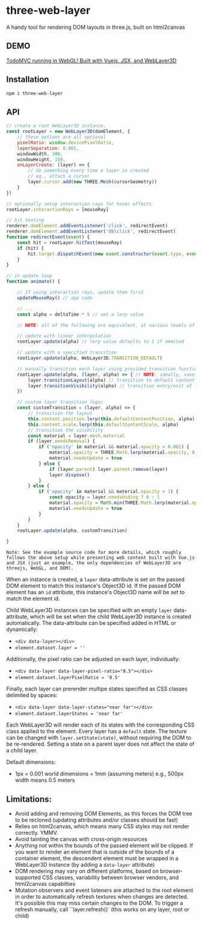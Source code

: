 # three-web-layer
A handy tool for rendering DOM layouts in three.js, built on html2canvas

## DEMO

[TodoMVC running in WebGL! Built with Vuejs, JSX, and WebLayer3D](http://argonjs.github.io/three-web-layer/)

## Installation

```bash
npm i three-web-layer
```

## API

```js
// create a root WebLayer3D instance. 
const rootLayer = new WebLayer3D(domElement, {
    // these options are all optional
    pixelRatio: window.devicePixelRatio,
    layerSeparation: 0.001, 
    windowWidth, 300,
    windowHeight, 150,
    onLayerCreate: (layer) => {
        // do something every time a layer is created
        // eg., attach a cursor
        layer.cursor.add(new THREE.Mesh(cursorGeometry))
    }
})

// optionally setup interaction rays for hover effects
rootLayer.interactionRays = [mouseRay] 

// hit testing
renderer.domElement.addEventListener('click', redirectEvent)
renderer.domElement.addEventListener('dblclick', redirectEvent)
function redirectEvent(event) {
    const hit = rootLayer.hitTest(mouseRay)
    if (hit) {
        hit.target.dispatchEvent(new event.constructor(event.type, event))
    }
}

// in update loop
function animate() {

    // If using interaction rays, update them first
    updateMouseRay() // app code

    // ...
    const alpha = deltaTime * 5 // set a lerp value

    // NOTE: all of the following are equivalent, at various levels of abstraction

    // update with linear interpolation
    rootLayer.update(alpha) // lerp value defaults to 1 if ommited

    // update with a specified transition 
    rootLayer.update(alpha, WebLayer3D.TRANSITION_DEFAULT)

    // manually transition each layer using provided transition functions
    rootLayer.update(alpha, (layer, alpha) => { // NOTE: ideally, save and reuse the same function
        layer.transitionLayout(alpha) // transition to default content layout
        layer.transitionVisibility(alpha) // transition entry/exit of layers
    })

    // custom layer transition logic 
    const customTransition = (layer, alpha) => { 
        // transition the layout
        this.content.position.lerp(this.defaultContentPosition, alpha)
        this.content.scale.lerp(this.defaultContentScale, alpha)
        // transition the visibility
        const material = layer.mesh.material
        if (layer.needsRemoval) {
            if ('opacity' in material && material.opacity > 0.001) {
                material.opacity = THREE.Math.lerp(material.opacity, 0, alpha)
                material.needsUpdate = true
            } else {
                if (layer.parent) layer.parent.remove(layer)
                layer.dispose()
            }
        } else {
            if ('opacity' in material && material.opacity < 1) {
                const opacity = layer.needsHiding ? 0 : 1
                material.opacity = Math.min(THREE.Math.lerp(material.opacity, 1, alpha), 1)
                material.needsUpdate = true
            }
        }
    }
    rootLayer.update(alpha, customTransition)

}
```

    Note: See the example source code for more details, which roughly follows the above setup while presenting web content built with Vue.js and JSX (just an example, the only dependencies of WebLayer3D are threejs, WebGL, and DOM).

When an instance is created, a `layer` data-attribute is set on
the passed DOM element to match this instance's Object3D id.
If the passed DOM element has an `id` attribute, this instance's Object3D name
will be set to match the element id.

Child WebLayer3D instances can be specified with an empty `layer` data-attribute,
which will be set when the child WebLayer3D instance is created automatically.
The data-attribute can be specified added in HTML or dynamically:
 - `<div data-layer></div>`
 - `element.dataset.layer = ''`

Additionally, the pixel ratio can be adjusted on each layer, individually:
 - `<div data-layer data-layer-pixel-ratio="0.5"></div>`
 - `element.dataset.layerPixelRatio = '0.5'`

Finally, each layer can prerender multipe states specified as CSS classes delimited by spaces:
 - `<div data-layer data-layer-states="near far"></div>`
 - `element.dataset.layerStates = 'near far'`

Each WebLayer3D will render each of its states with the corresponding CSS class applied to the element.
Every layer has a `default` state. The texture can be changed with `layer.setState(state)`,
without requiring the DOM to be re-rendered. Setting a state on a parent layer does
not affect the state of a child layer. 

Default dimensions: 

- 1px = 0.001 world dimensions = 1mm (assuming meters)
    e.g., 500px width means 0.5 meters


## Limitations:

- Avoid adding and removing DOM Elements, as this forces the DOM tree to be recloned (updating attributes and/or classes should be fast)
- Relies on html2canvas, which means many CSS styles may not render correctly. YMMV. 
- Avoid tainting the canvas with cross-origin resources
- Anything not within the bounds of the passed element will be clipped. If you want to render an element that is outside of the bounds of a container element, the descendent element must be wrapped in a WebLayer3D instance (by adding a `data-layer` attribute)
- DOM rendering may vary on different platforms, based on browser-supported CSS classes, variability between browser vendors, and html2canvas capabilties
- Mutation observers and event listeners are attached to the root element in order to automatically refresh textures when changes are detected. It's possible this may miss certain changes to the DOM. To trigger a refresh manually, call ``layer.refresh()` (this works on any layer, root or child)